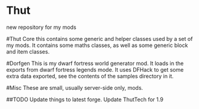 # Thut
new repository for my mods

#Thut Core
this contains some generic and helper classes used by a set of my mods.  It contains some maths classes, as well as some generic block and item classes.

#Dorfgen
This is my dwarf fortress world generator mod.  It loads in the exports from dwarf fortress legends mode.  It uses DFHack to get some extra data exported, see the contents of the samples directory in it.

#Misc
These are small, usually server-side only, mods.

##TODO
Update things to latest forge.
Update ThutTech for 1.9
